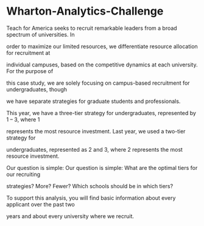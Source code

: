# Wharton-Analytics-Challenge


Teach for America seeks to recruit remarkable leaders from a broad spectrum of universities. In

order to maximize our limited resources, we differentiate resource allocation for recruitment at

individual campuses, based on the competitive dynamics at each university. For the purpose of

this case study, we are solely focusing on campus-based recruitment for undergraduates, though

we have separate strategies for graduate students and professionals.

This year, we have a three-tier strategy for undergraduates, represented by 1 – 3, where 1

represents the most resource investment. Last year, we used a two-tier strategy for

undergraduates, represented as 2 and 3, where 2 represents the most resource investment.

Our question is simple: Our question is simple: What are the optimal tiers for our recruiting

strategies? More? Fewer? Which schools should be in which tiers?

To support this analysis, you will find basic information about every applicant over the past two

years and about every university where we recruit.
